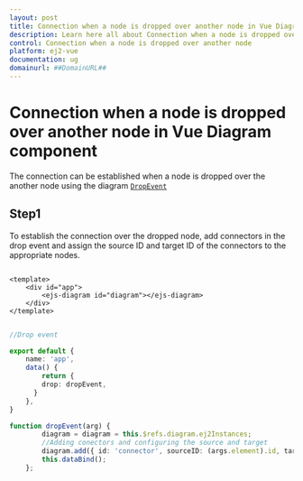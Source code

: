 ```yaml
---
layout: post
title: Connection when a node is dropped over another node in Vue Diagram component | Syncfusion
description: Learn here all about Connection when a node is dropped over another node in Syncfusion Vue Diagram component of Syncfusion Essential JS 2 and more.
control: Connection when a node is dropped over another node 
platform: ej2-vue
documentation: ug
domainurl: ##DomainURL##
---
```


# Connection when a node is dropped over another node in Vue Diagram component

The connection can be established when a node is dropped over the another node using the diagram [`DropEvent`](https://ej2.syncfusion.com/vue/documentation/api/diagram#drop--emittypeidropeventargs)

## Step1

To establish the connection over the dropped node, add connectors in the drop event and assign the source ID and target ID of the connectors to the appropriate nodes.

```

<template>
    <div id="app">
        <ejs-diagram id="diagram"></ejs-diagram>
    </div>
</template>

```

```ts

//Drop event

export default {
    name: 'app',
    data() {
        return {
        drop: dropEvent,
      }
    },
}

function dropEvent(arg) {
        diagram = diagram = this.$refs.diagram.ej2Instances;
        //Adding conectors and configuring the source and target
        diagram.add({ id: 'connector', sourceID: (args.element).id, targetID: (args.target).id });
        this.dataBind();
    };

```
